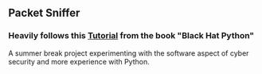 ## Packet Sniffer
### Heavily follows this [Tutorial](https://nostarch.com/download/samples/BlackHatPython2E_CH03_SampleN.pdf) from the book "Black Hat Python"
A summer break project experimenting with the software aspect of cyber security and more experience with Python. 


